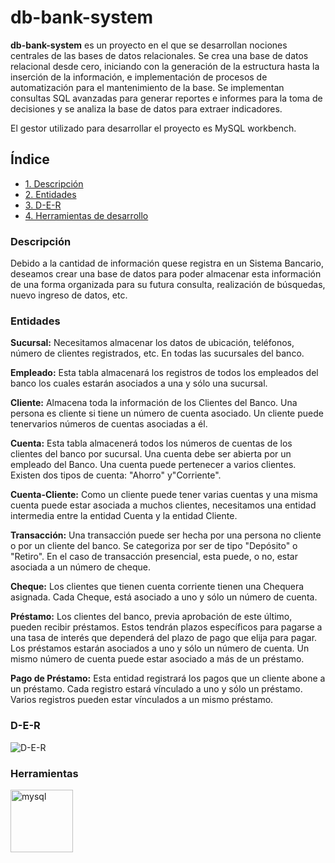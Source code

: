 # db-bank-system

**db-bank-system** es un proyecto en el que se desarrollan nociones centrales de las bases de datos relacionales. Se crea una base de datos relacional desde cero, iniciando con la generación de la estructura hasta la inserción de la información, e implementación de procesos de automatización para el mantenimiento de la base. Se implementan consultas SQL avanzadas para generar
reportes e informes para la toma de decisiones y se analiza la base de datos para extraer indicadores.

El gestor utilizado para desarrollar el proyecto es MySQL workbench.

## Índice
- [1. Descripción](#item1)
- [2. Entidades](#item2)
- [3. D-E-R](#item3)
- [4. Herramientas de desarrollo](#item4)

<a name="item1"></a>
### Descripción
Debido a la cantidad de información quese registra en un Sistema Bancario, deseamos crear una base de datos para poder almacenar
esta información de una forma organizada para su futura consulta, realización de búsquedas, nuevo ingreso de datos, etc.

<a name="item2"></a>
### Entidades
**Sucursal:** Necesitamos almacenar los datos de ubicación, teléfonos, número de clientes registrados, etc. En todas las sucursales
del banco.

**Empleado:** Esta tabla almacenará los registros de todos los empleados del banco los cuales estarán asociados a una y sólo una sucursal.

**Cliente:** Almacena toda la información de los Clientes del Banco. Una persona es cliente si tiene un número de cuenta asociado. 
Un cliente puede tenervarios números de cuentas asociadas a él.

**Cuenta:** Esta tabla almacenerá todos los números de cuentas de los clientes del banco por sucursal. Una cuenta debe ser abierta por un
empleado del Banco. Una cuenta puede pertenecer a varios clientes. Existen dos tipos de cuenta: "Ahorro" y"Corriente".

**Cuenta-Cliente:** Como un cliente puede tener varias cuentas y una misma cuenta puede estar asociada a muchos clientes, necesitamos una
entidad intermedia entre la entidad Cuenta y la entidad Cliente.

**Transacción:** Una transacción puede ser hecha por una persona no cliente o por un cliente del banco. Se categoriza por ser de tipo 
"Depósito" o "Retiro". En el caso de transacción presencial, esta puede, o no, estar asociada a un número de cheque.

**Cheque:** Los clientes que tienen cuenta corriente tienen una Chequera asignada. Cada Cheque, está asociado a uno y sólo
un número de cuenta.

**Préstamo:** Los clientes del banco, previa aprobación de este último, pueden recibir préstamos. Estos tendrán plazos específicos para 
pagarse a una tasa de interés que dependerá del plazo de pago que elija para pagar. Los préstamos estarán asociados a uno y sólo un 
número de cuenta. Un mismo número de cuenta puede estar asociado a más de un préstamo.

**Pago de Préstamo:** Esta entidad registrará los pagos que un cliente abone a un préstamo. Cada registro estará vínculado a uno y sólo
un préstamo. Varios registros pueden estar vínculados a un mismo préstamo.

<a name="item2"></a>
### D-E-R
![D-E-R](https://github.com/hc-angulo/db-bank-system/assets/14808063/78dcdd89-db5a-457c-9651-8d2cf387aaab)

<a name="item3"></a>
### Herramientas


<p align="left> 
  <a href="https://www.mysql.com/" target="_blank"><img src="https://cdn.jsdelivr.net/gh/devicons/devicon/icons/mysql/mysql-original-wordmark.svg" alt="mysql" width="100" height="100"/>
</p>
          



